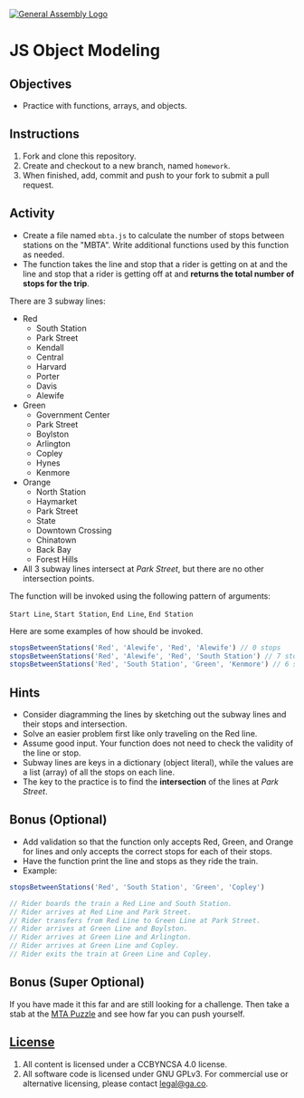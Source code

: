 [![General Assembly Logo](https://camo.githubusercontent.com/1a91b05b8f4d44b5bbfb83abac2b0996d8e26c92/687474703a2f2f692e696d6775722e636f6d2f6b6538555354712e706e67)](https://generalassemb.ly/education/web-development-immersive)

# JS Object Modeling

## Objectives

- Practice with functions, arrays, and objects.

## Instructions

1. Fork and clone this repository.
1. Create and checkout to a new branch, named `homework`.
1. When finished, add, commit and push to your fork to submit a pull request.

## Activity

- Create a file named `mbta.js` to calculate the number of stops between
  stations on the "MBTA". Write additional functions used by this function as
  needed.
- The function takes the line and stop that a rider is getting on at and the
  line and stop that a rider is getting off at and **returns the total number of
  stops for the trip**.

There are 3 subway lines:

- Red
  - South Station
  - Park Street
  - Kendall
  - Central
  - Harvard
  - Porter
  - Davis
  - Alewife
- Green 
  - Government Center
  - Park Street
  - Boylston
  - Arlington
  - Copley
  - Hynes
  - Kenmore
- Orange 
  - North Station
  - Haymarket
  - Park Street
  - State
  - Downtown Crossing
  - Chinatown
  - Back Bay
  - Forest Hills
- All 3 subway lines intersect at *Park Street*, but there are no other intersection points. 

The function will be invoked using the following pattern of arguments:

`Start Line`, `Start Station`, `End Line`, `End Station`

Here are some examples of how should be invoked.

```js
stopsBetweenStations('Red', 'Alewife', 'Red', 'Alewife') // 0 stops
stopsBetweenStations('Red', 'Alewife', 'Red', 'South Station') // 7 stops
stopsBetweenStations('Red', 'South Station', 'Green', 'Kenmore') // 6 stops
```

## Hints

- Consider diagramming the lines by sketching out the subway lines and their
  stops and intersection.
- Solve an easier problem first like only traveling on the Red line.
- Assume good input.  Your function does not need to check the validity of the line or
  stop.
- Subway lines are keys in a dictionary (object literal), while the values are
  a list (array) of all the stops on each line.
- The key to the practice is to find the **intersection** of the lines at
  *Park Street*.


## Bonus (Optional)

- Add validation so that the function only accepts Red, Green, and Orange for lines and only accepts the correct stops for each of their stops.
- Have the function print the line and stops as they ride the train.
- Example:
```js
stopsBetweenStations('Red', 'South Station', 'Green', 'Copley') 

// Rider boards the train a Red Line and South Station.
// Rider arrives at Red Line and Park Street.
// Rider transfers from Red Line to Green Line at Park Street.
// Rider arrives at Green Line and Boylston.
// Rider arrives at Green Line and Arlington.
// Rider arrives at Green Line and Copley.
// Rider exits the train at Green Line and Copley.
```

## Bonus (Super Optional)

If you have made it this far and are still looking for a challenge. Then take a stab at the [MTA Puzzle](https://github.com/sei-entropy/hw-w01d05-js-mta-optional) and see how far you can push yourself.

## [License](LICENSE)

1. All content is licensed under a CC­BY­NC­SA 4.0 license.
1. All software code is licensed under GNU GPLv3. For commercial use or
    alternative licensing, please contact legal@ga.co.
